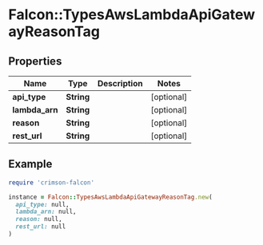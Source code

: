 # Falcon::TypesAwsLambdaApiGatewayReasonTag

## Properties

| Name | Type | Description | Notes |
| ---- | ---- | ----------- | ----- |
| **api_type** | **String** |  | [optional] |
| **lambda_arn** | **String** |  | [optional] |
| **reason** | **String** |  | [optional] |
| **rest_url** | **String** |  | [optional] |

## Example

```ruby
require 'crimson-falcon'

instance = Falcon::TypesAwsLambdaApiGatewayReasonTag.new(
  api_type: null,
  lambda_arn: null,
  reason: null,
  rest_url: null
)
```

